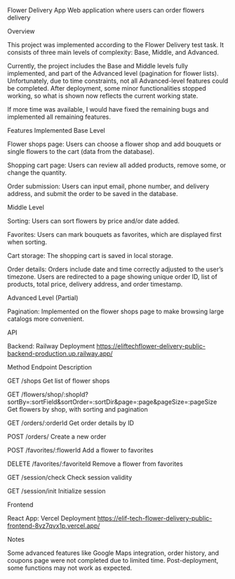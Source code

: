 Flower Delivery App
	Web application where users can order flowers delivery

Overview

This project was implemented according to the Flower Delivery test task. It consists of three main levels of complexity: Base, Middle, and Advanced.

Currently, the project includes the Base and Middle levels fully implemented, and part of the Advanced level (pagination for flower lists). Unfortunately, due to time constraints, not all Advanced-level features could be completed. After deployment, some minor functionalities stopped working, so what is shown now reflects the current working state.

If more time was available, I would have fixed the remaining bugs and implemented all remaining features.

Features Implemented
Base Level

Flower shops page: Users can choose a flower shop and add bouquets or single flowers to the cart (data from the database).

Shopping cart page: Users can review all added products, remove some, or change the quantity.

Order submission: Users can input email, phone number, and delivery address, and submit the order to be saved in the database.

Middle Level

Sorting: Users can sort flowers by price and/or date added.

Favorites: Users can mark bouquets as favorites, which are displayed first when sorting.

Cart storage: The shopping cart is saved in local storage.

Order details: Orders include date and time correctly adjusted to the user’s timezone. Users are redirected to a page showing unique order ID, list of products, total price, delivery address, and order timestamp.

Advanced Level (Partial)

Pagination: Implemented on the flower shops page to make browsing large catalogs more convenient.

API

Backend: Railway Deployment
	https://eliftechflower-delivery-public-backend-production.up.railway.app/

Method	Endpoint	Description

GET	/shops	Get list of flower shops

GET	/flowers/shop/:shopId?sortBy=:sortField&sortOrder=:sortDir&page=:page&pageSize=:pageSize	Get flowers by shop, with sorting and pagination

GET	/orders/:orderId	Get order details by ID

POST	/orders/	Create a new order

POST	/favorites/:flowerId	Add a flower to favorites

DELETE	/favorites/:favoriteId	Remove a flower from favorites

GET	/session/check	Check session validity

GET	/session/init	Initialize session



Frontend

React App: Vercel Deployment
	https://elif-tech-flower-delivery-public-frontend-8vz7qvx1p.vercel.app/

Notes

Some advanced features like Google Maps integration, order history, and coupons page were not completed due to limited time. Post-deployment, some functions may not work as expected.
